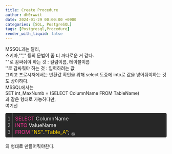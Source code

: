 ```yaml
---
title: Create Procedure
author: dh0rwwit
date: 2024-01-29 00:00:00 +0900
categories: [SQL, PostgreSQL]
tags: [Postgresql,Procedure]
render_with_liquid: false
---
```

MSSQL과는 달리, <br>
스키마,"",'' 등의 문법이 좀 더 까다로운 거 같다.
<br>
""로 감싸줘야 하는 것 : 컬럼이름, 테이블이름 <br>
''로 감싸줘야 하는 것 : 입력하려는 값 <br>
그리고 프로시저에서는 반환값 확인을 위해 select 도중에 into로 값을 넣어줘야하는 것도 상이하다.<br>
MSSQL에서는 <br>
SET int_MaxNumb = (SELECT ColumnName FROM TableName)<br>
과 같은 형태로 가능하다만, <br>
여기선 <br>
<div class="colorscripter-code" style="color:#f0f0f0;font-family:Consolas,font-size:'20px' ,'Liberation Mono', Menlo, Courier, monospace !important; position:relative !important;overflow:auto"><table class="colorscripter-code-table" style="margin:0;padding:0;border:none;background-color:#272727;border-radius:4px;" cellspacing="0" cellpadding="0"><tr><td style="padding:6px;border-right:2px solid #4f4f4f"><div style="margin:0;padding:0;word-break:normal;text-align:right;color:#aaa;font-family:Consolas,font-size:'20px' ,'Liberation Mono', Menlo, Courier, monospace !important;line-height:130%"><div style="line-height:130%">1</div><div style="line-height:130%">2</div><div style="line-height:130%">3</div></div></td><td style="padding:6px 0;text-align:left"><div style="margin:0;padding:0;color:#f0f0f0;font-family:Consolas,font-size:'20px' ,'Liberation Mono', Menlo, Courier, monospace !important;line-height:130%"><div style="padding:0 6px; white-space:pre; line-height:130%"><font color="#ff3399">SELECT</font>&nbsp;ColumnName</div><div style="padding:0 6px; white-space:pre; line-height:130%"><font color="#ff3399">INTO</font>&nbsp;ValueName</div><div style="padding:0 6px; white-space:pre; line-height:130%"><font color="#ff3399">FROM</font>&nbsp;<font color="#ffd500">"NS"</font>.<font color="#ffd500">"Table_A"</font>;</div></div></td><td style="vertical-align:bottom;padding:0 2px 4px 0"><a href="http://colorscripter.com/info#e" target="_blank" style="text-decoration:none;color:white"><span style="font-size:9px;word-break:normal;background-color:#4f4f4f;color:white;border-radius:10px;padding:1px">cs</span></a></td></tr></table></div>
<br>
의 형태로 만들어줘야한다.
